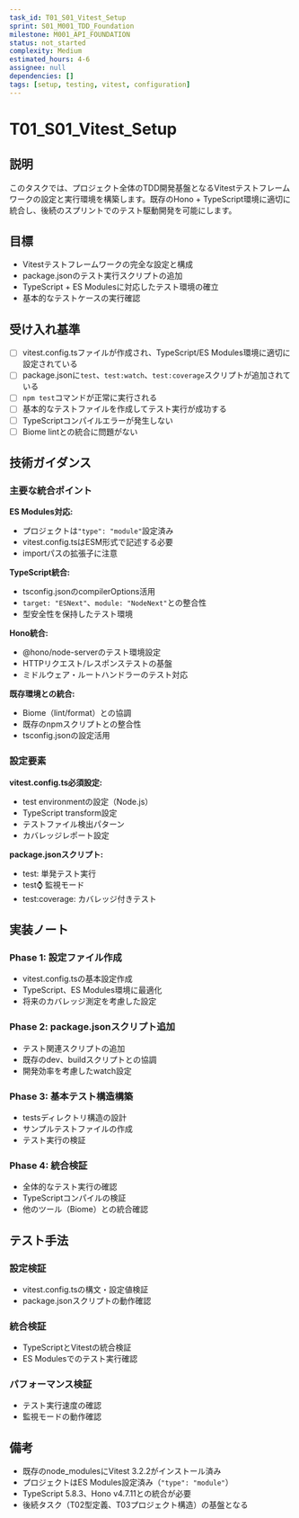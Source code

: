 ```yaml
---
task_id: T01_S01_Vitest_Setup
sprint: S01_M001_TDD_Foundation
milestone: M001_API_FOUNDATION
status: not_started
complexity: Medium
estimated_hours: 4-6
assignee: null
dependencies: []
tags: [setup, testing, vitest, configuration]
---
```


# T01_S01_Vitest_Setup

## 説明

このタスクでは、プロジェクト全体のTDD開発基盤となるVitestテストフレームワークの設定と実行環境を構築します。既存のHono + TypeScript環境に適切に統合し、後続のスプリントでのテスト駆動開発を可能にします。

## 目標

- Vitestテストフレームワークの完全な設定と構成
- package.jsonのテスト実行スクリプトの追加
- TypeScript + ES Modulesに対応したテスト環境の確立
- 基本的なテストケースの実行確認

## 受け入れ基準

- [ ] vitest.config.tsファイルが作成され、TypeScript/ES Modules環境に適切に設定されている
- [ ] package.jsonに`test`、`test:watch`、`test:coverage`スクリプトが追加されている
- [ ] `npm test`コマンドが正常に実行される
- [ ] 基本的なテストファイルを作成してテスト実行が成功する
- [ ] TypeScriptコンパイルエラーが発生しない
- [ ] Biome lintとの統合に問題がない

## 技術ガイダンス

### 主要な統合ポイント

**ES Modules対応:**
- プロジェクトは`"type": "module"`設定済み
- vitest.config.tsはESM形式で記述する必要
- importパスの拡張子に注意

**TypeScript統合:**
- tsconfig.jsonのcompilerOptions活用
- `target: "ESNext"`、`module: "NodeNext"`との整合性
- 型安全性を保持したテスト環境

**Hono統合:**
- @hono/node-serverのテスト環境設定
- HTTPリクエスト/レスポンステストの基盤
- ミドルウェア・ルートハンドラーのテスト対応

**既存環境との統合:**
- Biome（lint/format）との協調
- 既存のnpmスクリプトとの整合性
- tsconfig.jsonの設定活用

### 設定要素

**vitest.config.ts必須設定:**
- test environmentの設定（Node.js）
- TypeScript transform設定
- テストファイル検出パターン
- カバレッジレポート設定

**package.jsonスクリプト:**
- test: 単発テスト実行
- test:watch: 監視モード
- test:coverage: カバレッジ付きテスト

## 実装ノート

### Phase 1: 設定ファイル作成
- vitest.config.tsの基本設定作成
- TypeScript、ES Modules環境に最適化
- 将来のカバレッジ測定を考慮した設定

### Phase 2: package.jsonスクリプト追加
- テスト関連スクリプトの追加
- 既存のdev、buildスクリプトとの協調
- 開発効率を考慮したwatch設定

### Phase 3: 基本テスト構造構築
- testsディレクトリ構造の設計
- サンプルテストファイルの作成
- テスト実行の検証

### Phase 4: 統合検証
- 全体的なテスト実行の確認
- TypeScriptコンパイルの検証
- 他のツール（Biome）との統合確認

## テスト手法

### 設定検証
- vitest.config.tsの構文・設定値検証
- package.jsonスクリプトの動作確認

### 統合検証  
- TypeScriptとVitestの統合検証
- ES Modulesでのテスト実行確認

### パフォーマンス検証
- テスト実行速度の確認
- 監視モードの動作確認

## 備考

- 既存のnode_modulesにVitest 3.2.2がインストール済み
- プロジェクトはES Modules設定済み（`"type": "module"`）
- TypeScript 5.8.3、Hono v4.7.11との統合が必要
- 後続タスク（T02型定義、T03プロジェクト構造）の基盤となる
